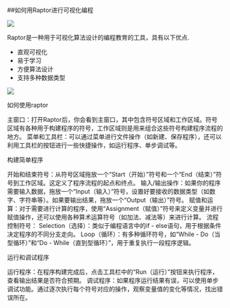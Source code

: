 

##如何用Raptor进行可视化编程

![](https://raw.githubusercontent.com/yangruoyue/visual-programming/refs/heads/main/a1af47033dff3ec6d002a9ba1243b0e1.png)



Raptor是一种用于可视化算法设计的编程教育的工具，具有以下优点.

- 直观可视化
- 易于学习
- 方便算法设计
- 支持多种数据类型

![](https://raw.githubusercontent.com/yangruoyue/visual-programming/refs/heads/main/b3ba7e807cacecd7cc5ad712eb603265.png)

如何使用raptor
 
主窗口：打开Raptor后，你会看到主窗口，其中包含符号区域和工作区域。符号区域有各种用于构建程序的符号，工作区域则是用来组合这些符号构建程序流程的地方。
菜单和工具栏：可以通过菜单进行文件操作（如新建、保存程序），还可以利用工具栏的按钮进行一些快捷操作，如运行程序、单步调试等。
 
构建简单程序
 
开始和结束符号：从符号区域拖放一个“Start（开始）”符号和一个“End（结束）”符号到工作区域。这定义了程序流程的起点和终点。
输入/输出操作：如果你的程序需要输入数据，拖放一个“Input（输入）”符号，设置好要接收的数据类型（如数字、字符串等）。如果要输出结果，拖放一个“Output（输出）”符号。
赋值和运算：对于需要进行计算的程序，使用“Assignment（赋值）”符号来定义变量并进行赋值操作，还可以使用各种算术运算符号（如加法、减法等）来进行计算。
流程控制符号：
Selection（选择）：类似于编程语言中的if - else语句，用于根据条件决定程序的不同分支走向。
Loop（循环）：有多种循环符号，如“While - Do（当型循环）”和“Do - While（直到型循环）”，用于重复执行一段程序逻辑。
 
运行和调试程序
 
运行程序：在程序构建完成后，点击工具栏中的“Run（运行）”按钮来执行程序，查看输出结果是否符合预期。
调试程序：如果程序运行结果有误，可以使用单步调试功能。通过逐次执行每个符号对应的操作，观察变量值的变化等情况，找出错误所在。
